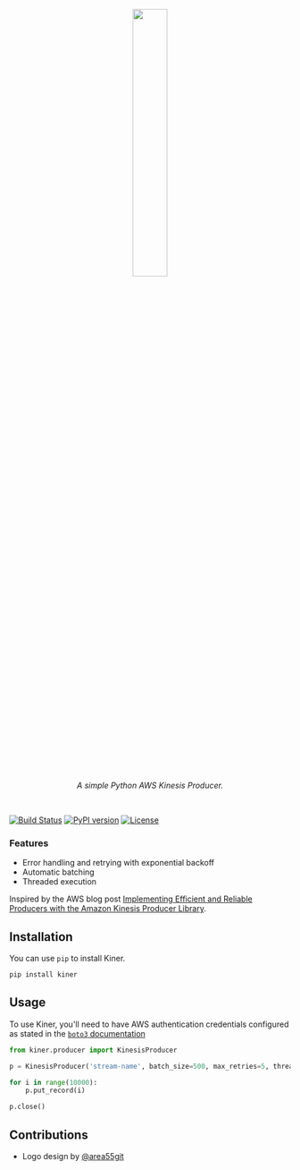 <p align="center">
    <img width=35% src="https://user-images.githubusercontent.com/1682202/40414884-c84a4248-5e79-11e8-9df4-e7d1da89ed92.png">
</p>

<p align="center">
    <i>A simple Python AWS Kinesis Producer.</i>
</p>

&nbsp;&nbsp;&nbsp;&nbsp; 

[![Build Status](https://travis-ci.org/bufferapp/kiner.svg?branch=master)](https://travis-ci.org/bufferapp/kiner)
[![PyPI version](https://badge.fury.io/py/kiner.svg)](https://badge.fury.io/py/kiner)
[![License](https://img.shields.io/github/license/mashape/apistatus.svg)](LICENSE)


### Features

- Error handling and retrying with exponential backoff
- Automatic batching
- Threaded execution

Inspired by the AWS blog post [Implementing Efficient and Reliable Producers with the Amazon Kinesis Producer Library](https://aws.amazon.com/blogs/big-data/implementing-efficient-and-reliable-producers-with-the-amazon-kinesis-producer-library/).

## Installation

You can use `pip` to install Kiner.

```bash
pip install kiner
```

## Usage

To use Kiner, you'll need to have AWS authentication credentials configured
as stated in the [`boto3` documentation](https://boto3.readthedocs.io/en/latest/guide/quickstart.html#configuration)

```python
from kiner.producer import KinesisProducer

p = KinesisProducer('stream-name', batch_size=500, max_retries=5, threads=10)

for i in range(10000):
    p.put_record(i)

p.close()
```

## Contributions

- Logo design by [@area55git](https://github.com/area55git)

